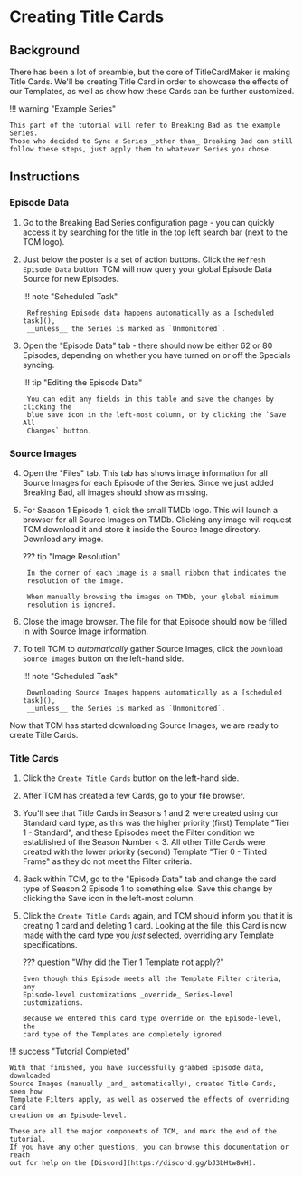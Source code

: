 # Creating Title Cards

## Background

There has been a lot of preamble, but the core of TitleCardMaker is making
Title Cards. We'll be creating Title Card in order to showcase the effects of
our Templates, as well as show how these Cards can be further customized.

!!! warning "Example Series"

    This part of the tutorial will refer to Breaking Bad as the example Series. 
    Those who decided to Sync a Series _other than_ Breaking Bad can still
    follow these steps, just apply them to whatever Series you chose.

## Instructions
### Episode Data
1. Go to the Breaking Bad Series configuration page - you can quickly access it
by searching for the title in the top left search bar (next to the TCM logo).

2. Just below the poster is a set of action buttons. Click the `Refresh Episode
Data` button. TCM will now query your global Episode Data Source for new
Episodes.

    !!! note "Scheduled Task"

        Refreshing Episode data happens automatically as a [scheduled task](),
        __unless__ the Series is marked as `Unmonitored`.

3. Open the "Episode Data" tab - there should now be either 62 or 80 Episodes,
depending on whether you have turned on or off the Specials syncing.

    !!! tip "Editing the Episode Data"
    
        You can edit any fields in this table and save the changes by clicking the
        blue save icon in the left-most column, or by clicking the `Save All
        Changes` button.

### Source Images
4. Open the "Files" tab. This tab has shows image information for all Source
Images for each Episode of the Series. Since we just added Breaking Bad, all
images should show as missing.

5. For Season 1 Episode 1, click the small TMDb logo. This will launch a browser
for all Source Images on TMDb. Clicking any image will request TCM download it
and store it inside the Source Image directory. Download any image.

    ??? tip "Image Resolution"
    
        In the corner of each image is a small ribbon that indicates the
        resolution of the image.
        
        When manually browsing the images on TMDb, your global minimum
        resolution is ignored.

6. Close the image browser. The file for that Episode should now be filled in
with Source Image information.

7. To tell TCM to _automatically_ gather Source Images, click the `Download
Source Images` button on the left-hand side.

    !!! note "Scheduled Task"

        Downloading Source Images happens automatically as a [scheduled task](),
        __unless__ the Series is marked as `Unmonitored`.

Now that TCM has started downloading Source Images, we are ready to create Title
Cards.

### Title Cards

1. Click the `Create Title Cards` button on the left-hand side.

9. After TCM has created a few Cards, go to your file browser.

10. You'll see that Title Cards in Seasons 1 and 2 were created using our
Standard card type, as this was the higher priority (first) Template "Tier 1 -
Standard", and these Episodes meet the Filter condition we established of the
Season Number < 3. All other Title Cards were created with the lower priority
(second) Template "Tier 0 - Tinted Frame" as they do not meet the Filter
criteria.

11. Back within TCM, go to the "Episode Data" tab and change the card type of
Season 2 Episode 1 to something else. Save this change by clicking the Save icon
in the left-most column.

12. Click the `Create Title Cards` again, and TCM should inform you that it is
creating 1 card and deleting 1 card. Looking at the file, this Card is now made
with the card type you _just_ selected, overriding any Template specifications.

    ??? question "Why did the Tier 1 Template not apply?"

        Even though this Episode meets all the Template Filter criteria, any
        Episode-level customizations _override_ Series-level customizations.

        Because we entered this card type override on the Episode-level, the
        card type of the Templates are completely ignored.

!!! success "Tutorial Completed"

    With that finished, you have successfully grabbed Episode data, downloaded
    Source Images (manually _and_ automatically), created Title Cards, seen how
    Template Filters apply, as well as observed the effects of overriding card
    creation on an Episode-level.

    These are all the major components of TCM, and mark the end of the tutorial.
    If you have any other questions, you can browse this documentation or reach
    out for help on the [Discord](https://discord.gg/bJ3bHtw8wH).